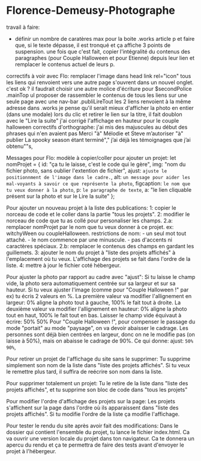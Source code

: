 # Florence-Demeusy-Photographe
travail à faire:
   - définir un nombre de caratères max pour la boite .works article p et faire que, si le texte dépasse, il est tronqué et ça affiche 3 points de suspension.
      une fois que c'est fait, copier l'intégralité du contenus des paragraphes (pour Couple Halloween et pour Etienne) depuis leur lien et remplacer le contenus actuel de leurs p.

correctifs à voir avec Flo:
   remplacer l'image dans head link rel="icon"
   tous les liens qui renvoient vers une autre page s'ouvrent dans un nouvel onglet. c'est ok ?
   il faudrait choisir une autre molice d'écriture pour $secondPolice
   .mainTop ul
      proposer de rassembler le contenus de tous les liens sur une seule page avec une nav-bar
   .publiLireTout
      les 2 liens renvoient à la même adresse
   dans .works
      je pense qu'il serait mieux d'afficher la photo en entier (dans une modale) lors du clic
      et retirer le lien sur la titre, il fait doublon avec le "Lire la suite"
      j'ai corrigé l'affichage en hauteur pour le couple halloween
      correctifs d'orthographe:
         j'ai mis des majuscules au début des phrases qui n'en avaient pas
         Merci "à" Mélodie et Steve
         m’autoriser "à" publier
         La spooky season étant terminé"," j’ai déjà
         les témoignages que j’ai obtenu""s,

Messages pour Flo:
modèle à copier/coller pour ajouter un projet:
let nomProjet = {
   id: "ça tu le laisse, c'est le code qui le gère",
   img: "nom du fichier photo, sans oublier l'extention de fichier",
   ajust: `ajuste le positionnment de l'image dans le cadre.`,
   alt: `un message pour aider les mal-voyants à savoir ce que représente la photo`,
   figcaption: `le nom que tu veux donner à la photo`,
   p: `le paragraphe de texte`,
   a: "le lien cliquable présent sur la photo et sur le Lire la suite"
};

Pour ajouter un nouveau projet à la liste des publications:
   1: copier le norceau de code et le coller dans la partie "tous les projets".
   2: modifier le norceau de code que tu as collé pour personaliser les champs. 
      2.a: remplacer nomProjet par le nom que tu veux donner à ce projet. ex: witchyWeen ou coupleHalloween.
         restrictions de nom:
            - un seul mot tout attaché.
            - le nom commence par une minuscule.
            - pas d'accents ni caractères spéciaux.
      2.b: remplacer le contenus des champs en gardant les guillemets.
   3: ajouter le nom du projet à "liste des projets affichés" à l'emplacement où tu veux.
      L'affichage des projets se fait dans l'ordre de la liste.
   4: mettre à jour le fichier coté hébergeur.

Pour ajuster la photo par rapport au cadre avec "ajust":
   Si tu laisse le champ vide, la photo sera automatiquement centrée sur sa largeur et sur sa hauteur.
   Si tu veux ajuster l'image (comme pour "Couple Halloween !" par ex) tu écris 2 valeurs en %.
      La première valeur va modifier l'allignement en largeur: 0% aligne la photo tout à gauche, 100% le fait tout à droite.
      La deuxième valeur va modifier l'allignement en hauteur: 0% aligne la photo tout en haut, 100% le fait tout en bas.
      Laisser le champ vide équivaut à écrire: 50% 50%
   Pour "Couple Halloween !", pour compenser le passage du mode "portait" au mode "paysage", on va devoir abaisser le cadrage.
      Les personnes sont déjà bien centrées en largeur, donc on ne le modifie pas (on laisse à 50%), mais on abaisse le cadrage de 90%.
         Ce qui donne: ajust: `50% 90%`,

Pour retirer un projet de l'affichage du site sans le supprimer:
   Tu supprime simplement son nom de la liste dans "liste des projets affichés". Si tu veux le remettre plus tard, il suffira de reécrire son nom dans la liste.

Pour supprimer totalement un projet:
   Tu le retire de la liste dans "liste des projets affichés", et tu supprime son bloc de code dans "tous les projets"

Pour modifier l'ordre d'affichage des projets sur la page:
   Les projets s'affichent sur la page dans l'ordre où ils apparaissent dans "liste des projets affichés". Si tu modifie l'ordre de la liste ça modifie l'affichage.

Pour tester le rendu du site après avoir fait des modifications:
   Dans le dossier qui contient l'ensemble du projet, tu lance le fichier index.html. Ca va ouvrir une version locale du projet dans ton navigateur.
   Ca te donnera un apercu du rendu et ça te permettra de faire des tests avant d'envoyer le projet à l'hébergeur.